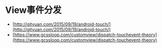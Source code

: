 # View事件分发

* [http://gityuan.com/2015/09/19/android-touch/](http://gityuan.com/2015/09/19/android-touch/)
* [https://www.gcssloop.com/customview/dispatch-touchevent-theory](https://www.gcssloop.com/customview/dispatch-touchevent-theory)


